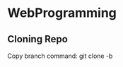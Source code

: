 # WebProgramming
## Cloning Repo
Copy branch command:
    git clone -b <branchname> <remote-repo-url>